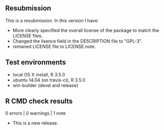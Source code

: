## Resubmission
This is a resubmission. In this version I have:

* More clearly specified the overall license of the package to match the 
  LICENSE files.
* Changed the lisence field in the DESCRIPTION file to "GPL-3".
* remaned LICENSE file to LICENSE.note.

## Test environments
* local OS X install, R 3.5.0
* ubuntu 14.04 (on travis-ci), R 3.5.0
* win-builder (devel and release)

## R CMD check results

0 errors | 0 warnings | 1 note

* This is a new release.
